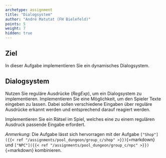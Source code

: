 ```yaml
---
archetype: assignment
title: "Dialogsystem"
author: "André Matutat (FH Bielefeld)"
points: 5
weight: 7
hidden: true
---
```


## Ziel

In dieser Aufgabe implementieren Sie ein dynamisches Dialogsystem.

## Dialogsystem

Nutzen Sie reguläre Ausdrücke (_RegExp_), um ein Dialogsystem zu implementieren. Implementieren Sie eine Möglichkeit, um den Spieler Texte eingeben zu lassen. Dabei sollen verschiedene Eingaben über reguläre Ausdrücke erkannt werden und entsprechend darauf reagiert werden.

Implementieren Sie ein Rätsel im Spiel, welches eine zu einem regulären Ausdruck passende Eingabe erfordert.

_Anmerkung_: Die Aufgabe lässt sich hervorragen mit der Aufgabe `["Shop"]({{< ref "/assignments/pool_dungeon/group_c/shop" >}})`{=markdown} und `["NPC"]({{< ref "/assignments/pool_dungeon/group_c/npc" >}})`{=markdown} kombinieren.
